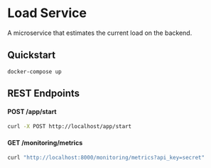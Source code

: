 # Load Service

A microservice that estimates the current load on the backend.

## Quickstart

```
docker-compose up
```

## REST Endpoints

#### POST /app/start

```bash
curl -X POST http://localhost/app/start
```

#### GET /monitoring/metrics

```bash
curl "http://localhost:8000/monitoring/metrics?api_key=secret"
```
